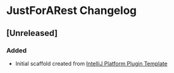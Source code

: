 <!-- Keep a Changelog guide -> https://keepachangelog.com -->

# JustForARest Changelog

## [Unreleased]
### Added
- Initial scaffold created from [IntelliJ Platform Plugin Template](https://github.com/JetBrains/intellij-platform-plugin-template)
